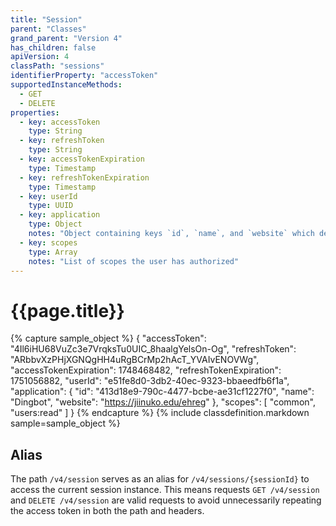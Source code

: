 ```yaml
---
title: "Session"
parent: "Classes"
grand_parent: "Version 4"
has_children: false
apiVersion: 4
classPath: "sessions"
identifierProperty: "accessToken"
supportedInstanceMethods:
  - GET
  - DELETE
properties:
  - key: accessToken
    type: String
  - key: refreshToken
    type: String
  - key: accessTokenExpiration
    type: Timestamp
  - key: refreshTokenExpiration
    type: Timestamp
  - key: userId
    type: UUID
  - key: application
    type: Object
    notes: "Object containing keys `id`, `name`, and `website` which describe the authorized application."
  - key: scopes
    type: Array
    notes: "List of scopes the user has authorized"
---
```

# {{page.title}}

{% capture sample_object %}
{
  "accessToken": "4Il6iHU68VuZc3e7VrqksTu0UIC_8haalgYelsOn-Og",
  "refreshToken": "ARbbvXzPHjXGNQgHH4uRgBCrMp2hAcT_YVAIvENOVWg",
  "accessTokenExpiration": 1748468482,
  "refreshTokenExpiration": 1751056882,
  "userId": "e51fe8d0-3db2-40ec-9323-bbaeedfb6f1a",
  "application": {
    "id": "413d18e9-790c-4477-bcbe-ae31cf1227f0",
    "name": "Dingbot",
    "website": "https://jiinuko.edu/ehreg"
  },
  "scopes": [
    "common",
    "users:read"
  ]
}
{% endcapture %}
{% include classdefinition.markdown sample=sample_object %}

## Alias
The path `/v4/session` serves as an alias for `/v4/sessions/{sessionId}` to access the current session instance. This means requests `GET /v4/session` and `DELETE /v4/session` are valid requests to avoid unnecessarily repeating the access token in both the path and headers.